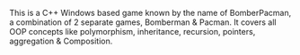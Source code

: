 This is a C++ Windows based game known by the name of BomberPacman, a combination of 2 separate games, Bomberman & Pacman.
It covers all OOP concepts like polymorphism, inheritance, recursion, pointers, aggregation & Composition.

